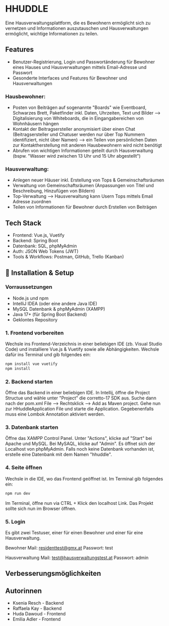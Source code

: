 # HHUDDLE 

Eine Hausverwaltungsplattform, die es Bewohnern ermöglicht sich zu vernetzen und Informationen auszutauschen und Hausverwaltungen ermöglicht, wichtige Informationen zu teilen. 

## Features 
- Benutzer-Registrierung, Login und Passwortänderung für Bewohner eines Hauses und Hausverwaltungen mittels Email-Adresse und Passwort 
- Gesonderte Interfaces und Features für Bewohner und Hausverwaltungen 

### Hausbewohner: 
- Posten von Beiträgen auf sogenannte "Boards" wie Eventboard, Schwarzes Brett, Paketfinder inkl. Daten, Uhrzeiten, Text und Bilder --> Digitalisierung von Whiteboards, die in Eingangabereichen von Wohnhäusern hängen
- Kontakt der Beitragsersteller anonymisiert über einen Chat (Beitragsersteller und Chatuser werden nur über Top Nummern identifiziert, nicht über Namen) --> ein Teilen von persönlichen Daten zur Kontaktherstellung mit anderen Hausbewohnern wird nicht benötigt 
- Abrufen von wichtigen Informationen geteilt durch Hausverwaltung (bspw. "Wasser wird zwischen 13 Uhr und 15 Uhr abgestellt")

### Hausverwaltung: 
- Anlegen neuer Häuser inkl. Erstellung von Tops & Gemeinschaftsräumen
- Verwaltung von Gemeinschaftsräumen (Anpassungen von Titel und Beschreibung, Hinzufügen von Bildern) 
- Top-Verwaltung --> Hausverwaltung kann Usern Tops mittels Email Adresse zuordnen
- Teilen von Informationen für Bewohner durch Erstellen von Beiträgen 



## Tech Stack

- Frontend: Vue.js, Vuetify 
- Backend: Spring Boot
- Datenbank: SQL, phpMyAdmin
- Auth: JSON Web Tokens (JWT)
- Tools & Workflows: Postman, GitHub, Trello (Kanban)

## 🚀 Installation & Setup



### Vorraussetzungen 

- Node.js und npm
- IntelliJ IDEA (oder eine andere Java IDE)
- MySQL Datenbank & phpMyAdmin (XAMPP)
- Java 17+ (für Spring Boot Backend)
- Geklontes Repository 

### 1. Frontend vorbereiten

Wechsle ins Frontend-Verzeichnis in einer beliebigen IDE (zb. Visual Studio Code) und installiere Vue.js & Vuetify sowie alle Abhängigkeiten. Wechsle dafür ins Terminal und gib folgendes ein: 

```bash
npm install vue vuetify
npm install
```


### 2. Backend starten 

Öffne das Backend in einer beliebigen IDE. In Intellij, öffne die Project Structue und wähle unter "Project" die corretto-17 SDK aus. Suche dann nach der pom.xml File --> Rechtsklick --> Add as Maven project. Gehe nun zur HHuddleApplication File und starte die Application. Gegebenenfalls muss eine Lombok Annotation aktiviert werden. 

### 3. Datenbank starten

Öffne das XAMPP Control Panel. Unter "Actions", klicke auf "Start" bei Apache und MySQL. Bei MySAQL, klicke auf "Admin". Es öffnet sich der Localhost von phpMyAdmin. Falls noch keine Datenbank vorhanden ist, erstelle eine Datenbank mit dem Namen "hhuddle". 

### 4. Seite öffnen 

Wechsle in die IDE, wo das Frontend geöffnet ist. Im Terminal gib folgendes ein: 

```bash
npm run dev
```
Im Terminal, öffne nun via CTRL + Klick den localhost Link. Das Projekt sollte sich nun im Browser öffnen. 

### 5. Login 

Es gibt zwei Testuser, einer für einen Bewohner und einer für eine Hausverwaltung.

Bewohner
Mail: residenttest@gmx.at
Passwort: test 

Hausverwaltung
Mail: test@hausverwaltungstest.at
Passwort: admin


## Verbesserungsmöglichkeiten




## Autorinnen
- Ksenia Resch - Backend
- Raffaela Kay - Backend
- Huda Dawoud - Frontend 
- Emilia Adler - Frontend
